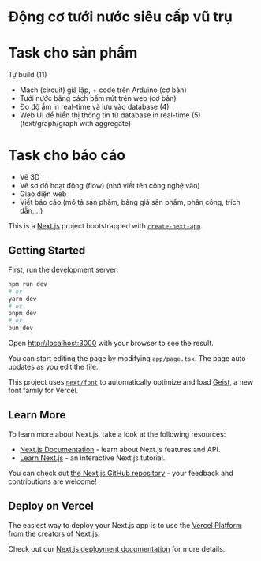 
# Động cơ tưới nước siêu cấp vũ trụ 

# Task cho sản phẩm

Tự build (11)
- Mạch (circuit) giả lập, + code trên Arduino (cơ bản)
- Tưới nước bằng cách bấm nút trên web (cơ bản) 
- Đo độ ẩm in real-time và lưu vào database   (4)
- Web UI để hiển thị thông tin từ database in real-time (5) (text/graph/graph with aggregate)


# Task cho báo cáo 
- Vẽ 3D  
- Vẽ sơ đồ hoạt động (flow) (nhớ viết tên công nghệ vào)
- Giao diện web 
- Viết báo cáo (mô tả sản phẩm, bảng giá sản phẩm, phân công, trích dẫn,...)



This is a [Next.js](https://nextjs.org) project bootstrapped with [`create-next-app`](https://nextjs.org/docs/app/api-reference/cli/create-next-app).

## Getting Started

First, run the development server:

```bash
npm run dev
# or
yarn dev
# or
pnpm dev
# or
bun dev
```

Open [http://localhost:3000](http://localhost:3000) with your browser to see the result.

You can start editing the page by modifying `app/page.tsx`. The page auto-updates as you edit the file.

This project uses [`next/font`](https://nextjs.org/docs/app/building-your-application/optimizing/fonts) to automatically optimize and load [Geist](https://vercel.com/font), a new font family for Vercel.

## Learn More

To learn more about Next.js, take a look at the following resources:

- [Next.js Documentation](https://nextjs.org/docs) - learn about Next.js features and API.
- [Learn Next.js](https://nextjs.org/learn) - an interactive Next.js tutorial.

You can check out [the Next.js GitHub repository](https://github.com/vercel/next.js) - your feedback and contributions are welcome!

## Deploy on Vercel

The easiest way to deploy your Next.js app is to use the [Vercel Platform](https://vercel.com/new?utm_medium=default-template&filter=next.js&utm_source=create-next-app&utm_campaign=create-next-app-readme) from the creators of Next.js.

Check out our [Next.js deployment documentation](https://nextjs.org/docs/app/building-your-application/deploying) for more details.
